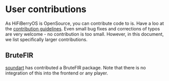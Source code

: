 # User contributions

As HiFiBerryOS is OpenSource, you can contribute code to is. Have a loo at the [contribution guidelines](CONTRIBUTING.md). 
Even small bug fixes and corrections of typos are very welcome - no contribution is too small. However, in this document, we list specifically larger contributions.

## BruteFIR

[soundart](https://github.com/soundart/brutefir.git) has contributed a BruteFIR package. Note that there is no integration of this into the frontend or any player. 
